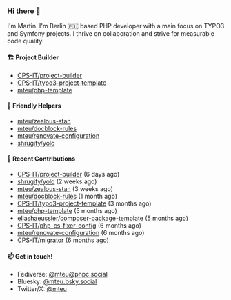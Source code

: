### Hi there 👋

I'm Martin. I'm Berlin 🇪🇺 based PHP developer with a main focus on TYPO3 and Symfony projects. I thrive on
collaboration and strive for measurable code quality.

#### 🏗️ Project Builder

- [CPS-IT/project-builder](https://github.com/CPS-IT/project-builder)
- [CPS-IT/typo3-project-template](https://github.com/CPS-IT/typo3-project-template)
- [mteu/php-template](https://github.com/mteu/php-template)

#### 🚜 Friendly Helpers

- [mteu/zealous-stan](https://github.com/mteu/zealous-stan)
- [mteu/docblock-rules](https://github.com/mteu/docblock-rules)
- [mteu/renovate-configuration](https://github.com/mteu/renovate-configuration)
- [shrugify/yolo](https://github.com/shrugify/yolo)

#### 👷 Recent Contributions


- [CPS-IT/project-builder](https://github.com/CPS-IT/project-builder) (6 days ago)
- [shrugify/yolo](https://github.com/shrugify/yolo) (2 weeks ago)
- [mteu/zealous-stan](https://github.com/mteu/zealous-stan) (3 weeks ago)
- [mteu/docblock-rules](https://github.com/mteu/docblock-rules) (1 month ago)
- [CPS-IT/typo3-project-template](https://github.com/CPS-IT/typo3-project-template) (3 months ago)
- [mteu/php-template](https://github.com/mteu/php-template) (5 months ago)
- [eliashaeussler/composer-package-template](https://github.com/eliashaeussler/composer-package-template) (5 months ago)
- [CPS-IT/php-cs-fixer-config](https://github.com/CPS-IT/php-cs-fixer-config) (6 months ago)
- [mteu/renovate-configuration](https://github.com/mteu/renovate-configuration) (6 months ago)
- [CPS-IT/migrator](https://github.com/CPS-IT/migrator) (6 months ago)

#### 📫 Get in touch!

- Fediverse: [@mteu@phpc.social](https://phpc.social/@mteu)
- Bluesky: [@mteu.bsky.social](https://bsky.app/profile/mteu.bsky.social)
- Twitter/X: [@mteu](https://x.com/mteu)
